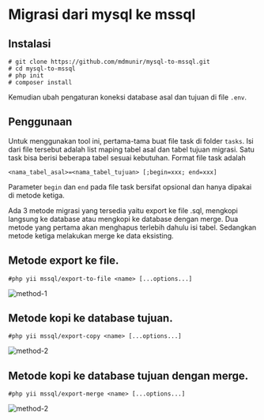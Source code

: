 # Migrasi dari mysql ke mssql

## Instalasi
```
# git clone https://github.com/mdmunir/mysql-to-mssql.git
# cd mysql-to-mssql
# php init
# composer install
```

Kemudian ubah pengaturan koneksi database asal dan tujuan di file `.env`.

## Penggunaan
Untuk menggunakan tool ini, pertama-tama buat file task di folder `tasks`. 
Isi dari file tersebut adalah list maping tabel asal dan tabel tujuan migrasi.
Satu task bisa berisi beberapa tabel sesuai kebutuhan.
Format file task adalah
```
<nama_tabel_asal>=<nama_tabel_tujuan> [;begin=xxx; end=xxx]
```
Parameter `begin` dan `end` pada file task bersifat opsional dan hanya dipakai di metode ketiga.

Ada 3 metode migrasi yang tersedia yaitu export ke file .sql, mengkopi langsung ke database atau mengkopi ke database dengan merge.
Dua metode yang pertama akan menghapus terlebih dahulu isi tabel. Sedangkan metode ketiga melakukan merge ke data eksisting.
## Metode export ke file.
```
#php yii mssql/export-to-file <name> [...options...]

```
![method-1](https://github.com/user-attachments/assets/9da1caad-dd01-469c-aeb5-feb4fae58482)


## Metode kopi ke database tujuan.
```
#php yii mssql/export-copy <name> [...options...]

```
![method-2](https://github.com/user-attachments/assets/ab0f2bf9-8775-472d-9fbc-ef88c54973fd)

## Metode kopi ke database tujuan dengan merge.
```
#php yii mssql/export-merge <name> [...options...]

```
![method-2](https://github.com/user-attachments/assets/ab0f2bf9-8775-472d-9fbc-ef88c54973fd)
